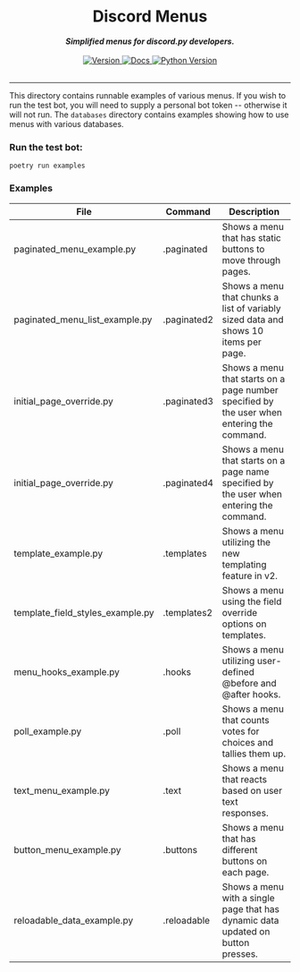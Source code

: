 # <h1 align='center'>Discord Menus</h1>

<div align='center'>
  <strong><i>Simplified menus for discord.py developers.</i></strong>
  <br>
  <br>

  <a href='https://pypi.org/project/dpymenus/'>
    <img src='https://img.shields.io/pypi/v/dpymenus?color=0073B7&label=Latest&style=for-the-badge' alt='Version' />
  </a>

  <a href='https://dpymenus.readthedocs.io/en/latest/'>
    <img src='https://img.shields.io/readthedocs/dpymenus/latest?style=for-the-badge' alt='Docs' />
  </a>

  <a href='https://python.org'>
    <img src='https://img.shields.io/pypi/pyversions/dpymenus?color=0073B7&style=for-the-badge' alt='Python Version' />
  </a>
</div>

<br>

---

This directory contains runnable examples of various menus. If you wish to run the test bot, you will need to supply a
personal bot token -- otherwise it will not run. The `databases` directory contains examples showing how to use 
menus with various databases.

### Run the test bot:

`poetry run examples`

### Examples

| File      | Command | Description |
| ----------- | ----------- | ----------- |
| paginated_menu_example.py   | .paginated | Shows a menu that has static buttons to move through pages.        |
| paginated_menu_list_example.py | .paginated2 | Shows a menu that chunks a list of variably sized data and shows 10 items per page. |
| initial_page_override.py | .paginated3 <page number> | Shows a menu that starts on a page number specified by the user when entering the command. |
| initial_page_override.py | .paginated4 <page name> | Shows a menu that starts on a page name specified by the user when entering the command. |
| template_example.py | .templates | Shows a menu utilizing the new templating feature in v2. |
| template_field_styles_example.py | .templates2 | Shows a menu using the field override options on templates. |
| menu_hooks_example.py | .hooks | Shows a menu utilizing user-defined @before and @after hooks. |
| poll_example.py | .poll | Shows a menu that counts votes for choices and tallies them up. |
| text_menu_example.py | .text | Shows a menu that reacts based on user text responses. |
| button_menu_example.py      | .buttons | Shows a menu that has different buttons on each page.       |
| reloadable_data_example.py | .reloadable | Shows a menu with a single page that has dynamic data updated on button presses. |
